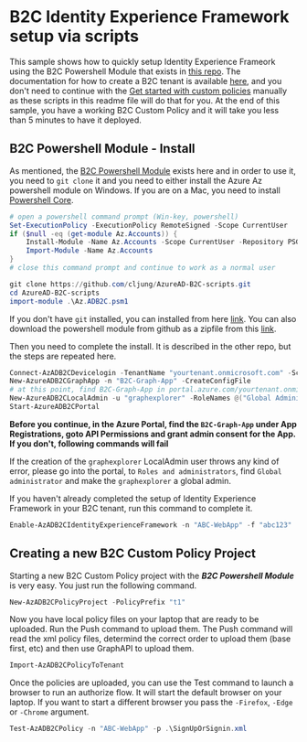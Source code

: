# B2C Identity Experience Framework setup via scripts

This sample shows how to quickly setup Identity Experience Frameork using the B2C Powershell Module that exists in [this repo](https://github.com/cljung/AzureAD-B2C-scripts). The documentation for how to create a B2C tenant is available [here](https://docs.microsoft.com/en-us/azure/active-directory-b2c/tutorial-create-tenant), and you don't need to continue with the [Get started with custom policies](https://docs.microsoft.com/en-us/azure/active-directory-b2c/custom-policy-get-started?tabs=applications#custom-policy-starter-pack) manually as these scripts in this readme file will do that for you. At the end of this sample, you have a working B2C Custom Policy and it will take you less than 5 minutes to have it deployed.

## B2C Powershell Module - Install
As mentioned, the [B2C Powershell Module](https://github.com/cljung/AzureAD-B2C-scripts) exists here and in order to use it, you need to `git clone` it and you need to either install the Azure Az powershell module on Windows. If you are on a Mac, you need to install [Powershell Core](https://docs.microsoft.com/en-us/powershell/scripting/install/installing-powershell-core-on-macos). 


```powershell
# open a powershell command prompt (Win-key, powershell)
Set-ExecutionPolicy -ExecutionPolicy RemoteSigned -Scope CurrentUser
if ($null -eq (get-module Az.Accounts)) {
    Install-Module -Name Az.Accounts -Scope CurrentUser -Repository PSGallery -Force
    Import-Module -Name Az.Accounts
}
# close this command prompt and continue to work as a normal user
```

```powershell
git clone https://github.com/cljung/AzureAD-B2C-scripts.git
cd AzureAD-B2C-scripts
import-module .\Az.ADB2C.psm1
```
If you don't have `git` installed, you can installed from here [link](https://git-scm.com/download/win). You can also download the powershell module from github as a zipfile from this [link](https://github.com/cljung/AzureAD-B2C-scripts/archive/refs/heads/master.zip).
 
Then you need to complete the install. It is described in the other repo, but the steps are repeated here.

```powershell
Connect-AzADB2CDevicelogin -TenantName "yourtenant.onmicrosoft.com" -Scope "Directory.ReadWrite.All"
New-AzureADB2CGraphApp -n "B2C-Graph-App" -CreateConfigFile
# at this point, find B2C-Graph-App in portal.azure.com/yourtenant.onmicrosoft.com and grant consent to the app before continuing
New-AzureADB2CLocalAdmin -u "graphexplorer" -RoleNames @("Global Administrator")
Start-AzureADB2CPortal
```

**Before you continue, in the Azure Portal, find the `B2C-Graph-App` under App Registrations, goto API Permissions and grant admin consent for the App. If you don't, following commands will fail**

If the creation of the `graphexplorer` LocalAdmin user throws any kind of error, please go into the portal, to `Roles and administrators`, find `Global administrator` and make the `graphexplorer` a global admin.

If you haven't already completed the setup of Identity Experience Framework in your B2C tenant, run this command to complete it.
```powershell
Enable-AzADB2CIdentityExperienceFramework -n "ABC-WebApp" -f "abc123"
```

## Creating a new B2C Custom Policy Project

Starting a new B2C Custom Policy project with the ***B2C Powershell Module*** is very easy. You just run the following command.

```powershell
New-AzADB2CPolicyProject -PolicyPrefix "t1"
```

Now you have local policy files on your laptop that are ready to be uploaded. Run the Push command to upload them. The Push command will read the xml policy files, determind the correct order to upload them (base first, etc) and then use GraphAPI to upload them.

```powershell
Import-AzADB2CPolicyToTenant
```

Once the policies are uploaded, you can use the Test command to launch a browser to run an authorize flow. It will start the default browser on your laptop. If you want to start a different browser you pass the `-Firefox`, `-Edge` or `-Chrome` argument. 

```powershell
Test-AzADB2CPolicy -n "ABC-WebApp" -p .\SignUpOrSignin.xml
```
